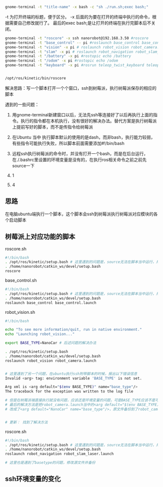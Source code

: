 ```bash
gnome-terminal -t "title-name" -x bash -c "sh ./run.sh;exec bash;"
```

-t 为打开终端的标题，便于区分。
 -x 后面的为要在打开的终端中执行的命令，根据需要自己修改就行了。
 最后的exec bash;是让打开的终端在执行完脚本后不关闭。

```bash
gnome-terminal -t "roscore" -x ssh nanorobot@192.168.3.50 #roscore
gnome-terminal -t "base_control" -- pi #roslaunch base_control base_control.launch
gnome-terminal -t "vision" -x pi # roslaunch robot_vision robot_camera.launch
gnome-terminal -t "slam" -x pi # roslaunch robot_navigation robot_slam_laser.launch
gnome-terminal -t "/battery" -x pi #rostopic echo /battery
gnome-terminal -t "/odom" -x pi #rostopic echo /odom
gnome-terminal -t "keyboard" -x pi #rosrun teleop_twist_keyboard teleop_twist_keyboard.py


/opt/ros/kinetic/bin/roscore

```

解决思路：写一个脚本打开一个个窗口，ssh到树莓派，执行树莓派保存的相应的脚本

遇到的一些问题：

1. 用gnome-terminal新建窗口以后，无法先ssh等连接好了以后再执行上面的指令。执行的指令都在本机执行，没有很好的解决办法。替代方案是执行树莓派上提前写好的脚本，而不是传指令给树莓派
2. 在Ubuntu 当中 执行脚本默认的使用的是dash，而非bash，执行能力较弱，有些指令可能执行失败，所以脚本前面需要添加\#!/bin/bash

2. 远程ssh执行树莓派的命令时，并没有打开一个bash，而是在后台运行，在./.bashrc里设置的环境变量是没有的，在执行ros相关命令之前之前先source一下
3. 1
4. 4

## 思路 

在电脑ubuntu端执行一个脚本，这个脚本会ssh到树莓派执行树莓派对应模块的各个启动脚本

## 树莓派上对应功能的脚本

roscore.sh

```bash
#!/bin/bash
. /opt/ros/kinetic/setup.bash # 这里遇到的问题是，source无法在脚本当中运行，用. 来代替，注意后面的空格
. /home/nanorobot/catkin_ws/devel/setup.bash 
roscore
```

base_control.sh

```bash
#!/bin/bash
. /opt/ros/kinetic/setup.bash # 这里遇到的问题是，source无法在脚本当中运行，用. 来代替，注意后面的空格
. /home/nanorobot/catkin_ws/devel/setup.bash 
roslaunch base_control base_control.launch
```



robot_vision.sh

```bash
#!/bin/bash

echo "To see more information/quit, run in native environment."
echo "Launching robot_vision..."

export BASE_TYPE=NanoCar # 后述问题的解决办法

. /opt/ros/kinetic/setup.bash
. /home/nanorobot/catkin_ws/devel/setup.bash
roslaunch robot_vision robot_camera.launch


# 这里遇到了另一个问题，在ubuntu执行ssh附带脚本的时候，报出以下错误信息
Invalid <arg> tag: environment variable 'BASE_TYPE' is not set. 

Arg xml is <arg default="$(env BASE_TYPE)" name="base_type"/>
The traceback for the exception was written to the log file

# 但是在树莓派端直接执行就没有问题，应该还是环境变量的问题，可是BASE_TYPE应该不是可以source的环境变量，也没有找到很好的方法，试过了远程执行BASE_TYPE="NanoCar"，或者是放到脚本当中，都不行
# 最后的解决方法是把robot_camera.launch当中的<arg default="$(env BASE_TYPE)" name="base_type"/>
# 改成了<arg default="NanoCar" name="base_type"/>，原文件备份到了robot_camera.launch.original


# 更新： 找到了解决方法
```

roscore.sh

```bash
#!/bin/bash
. /opt/ros/kinetic/setup.bash # 这里遇到的问题是，source无法在脚本当中运行，用. 来代替，注意后面的空格
. /home/nanorobot/catkin_ws/devel/setup.bash 
roslaunch robot_navigation robot_slam_laser.launch

# 这里也是遇到了basetype的问题，修改源文件并备份
```



## ssh环境变量的变化



